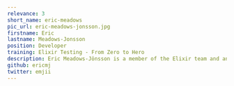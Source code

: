 ```yaml
---
relevance: 3
short_name: eric-meadows
pic_url: eric-meadows-jonsson.jpg
firstname: Eric
lastname: Meadows-Jonsson
position: Developer
training: Elixir Testing - From Zero to Hero
description: Eric Meadows-Jönsson is a member of the Elixir team and an active member of the Elixir community, being the creator of many libraries, including Ecto and the Hex package manager. Eric is a co-author of the book "Programming Ecto" published by Pragmatic Bookshelf.
github: ericmj
twitter: emjii
---
```

